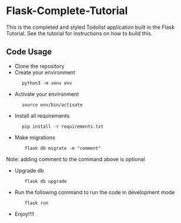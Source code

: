 # Flask-Complete-Tutorial

This is the completed and styled Todolist application built in the Flask Tutorial. See the tutorial for instructions on how to build this.

## Code Usage
- Clone the repository
- Create your environment 
 ```shell
       python3 -m venv env
 ```
 - Activate your environment 
 ```shell
       source env/bin/activate
 ```
 - Install all requirements
 ```shell
       pip install -r requirements.txt
 ```
 - Make migrations
```shell
       flask db migrate -m "comment"
 ```
 Note: adding comment to the command above is optional 
 - Upgrade db
```shell
       flask db upgrade
 ```
 - Run the following command to run the code in development mode
```shell
       flask run
 ```
 
 - Enjoy!!!!
